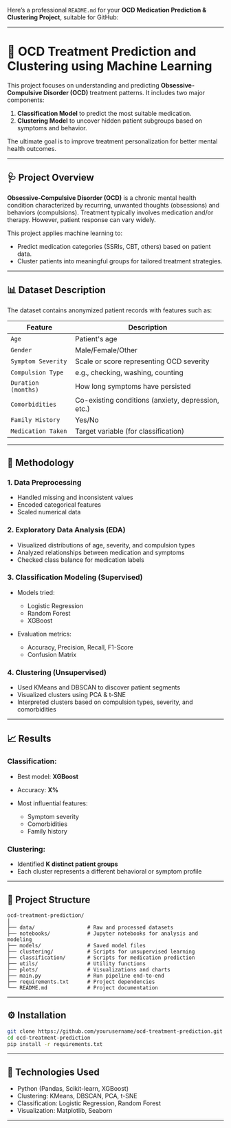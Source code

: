 Here’s a professional `README.md` for your **OCD Medication Prediction & Clustering Project**, suitable for GitHub:

---

# 🧠 OCD Treatment Prediction and Clustering using Machine Learning

This project focuses on understanding and predicting **Obsessive-Compulsive Disorder (OCD)** treatment patterns. It includes two major components:

1. **Classification Model** to predict the most suitable medication.
2. **Clustering Model** to uncover hidden patient subgroups based on symptoms and behavior.

The ultimate goal is to improve treatment personalization for better mental health outcomes.

---

## 🩺 Project Overview

**Obsessive-Compulsive Disorder (OCD)** is a chronic mental health condition characterized by recurring, unwanted thoughts (obsessions) and behaviors (compulsions). Treatment typically involves medication and/or therapy. However, patient response can vary widely.

This project applies machine learning to:

* Predict medication categories (SSRIs, CBT, others) based on patient data.
* Cluster patients into meaningful groups for tailored treatment strategies.

---

## 📊 Dataset Description

The dataset contains anonymized patient records with features such as:

| Feature             | Description                                        |
| ------------------- | -------------------------------------------------- |
| `Age`               | Patient's age                                      |
| `Gender`            | Male/Female/Other                                  |
| `Symptom Severity`  | Scale or score representing OCD severity           |
| `Compulsion Type`   | e.g., checking, washing, counting                  |
| `Duration (months)` | How long symptoms have persisted                   |
| `Comorbidities`     | Co-existing conditions (anxiety, depression, etc.) |
| `Family History`    | Yes/No                                             |
| `Medication Taken`  | Target variable (for classification)               |

---

## 🧪 Methodology

### 1. Data Preprocessing

* Handled missing and inconsistent values
* Encoded categorical features
* Scaled numerical data

### 2. Exploratory Data Analysis (EDA)

* Visualized distributions of age, severity, and compulsion types
* Analyzed relationships between medication and symptoms
* Checked class balance for medication labels

### 3. Classification Modeling (Supervised)

* Models tried:

  * Logistic Regression
  * Random Forest
  * XGBoost
* Evaluation metrics:

  * Accuracy, Precision, Recall, F1-Score
  * Confusion Matrix

### 4. Clustering (Unsupervised)

* Used KMeans and DBSCAN to discover patient segments
* Visualized clusters using PCA & t-SNE
* Interpreted clusters based on compulsion types, severity, and comorbidities

---

## 📈 Results

### Classification:

* Best model: **XGBoost**
* Accuracy: **X%**
* Most influential features:

  * Symptom severity
  * Comorbidities
  * Family history

### Clustering:

* Identified **K distinct patient groups**
* Each cluster represents a different behavioral or symptom profile

---

## 📁 Project Structure

```
ocd-treatment-prediction/
│
├── data/                 # Raw and processed datasets
├── notebooks/            # Jupyter notebooks for analysis and modeling
├── models/               # Saved model files
├── clustering/           # Scripts for unsupervised learning
├── classification/       # Scripts for medication prediction
├── utils/                # Utility functions
├── plots/                # Visualizations and charts
├── main.py               # Run pipeline end-to-end
├── requirements.txt      # Project dependencies
└── README.md             # Project documentation
```

---

## ⚙️ Installation

```bash
git clone https://github.com/yourusername/ocd-treatment-prediction.git
cd ocd-treatment-prediction
pip install -r requirements.txt
```

---

## 🧠 Technologies Used

* Python (Pandas, Scikit-learn, XGBoost)
* Clustering: KMeans, DBSCAN, PCA, t-SNE
* Classification: Logistic Regression, Random Forest
* Visualization: Matplotlib, Seaborn

---
